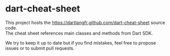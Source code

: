 dart-cheat-sheet
===

This project hosts the https://dartlangfr.github.com/dart-cheat-sheet source code.  
The cheat sheet references main classes and methods from Dart SDK.

We try to keep it up to date but if you find mistakes, feel free to propose issues or to submit pull requests.
